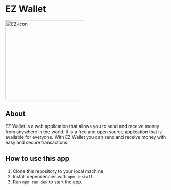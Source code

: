 # EZ Wallet

<img src="https://i.ibb.co/N68qwMB/EZ-icon.png" alt="EZ-icon" border="0" width="250">

## About

EZ Wallet is a web application that allows you to send and receive money from anywhere in the world. It is a free and open source application that is available for everyone. With EZ Wallet you can send and receive money with easy and secure transactions.

## How to use this app

1. Clone this repository to your local machine
2. Install dependencies with ```npm install```
3. Run ```npm run dev``` to start the app.
